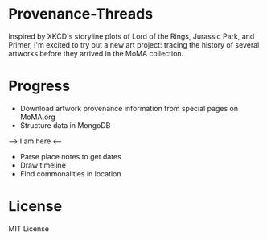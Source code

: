 # Provenance-Threads

Inspired by XKCD's storyline plots of Lord of the Rings, Jurassic Park, and Primer, I'm excited to try out a new art project:
tracing the history of several artworks before they arrived in the MoMA collection.

# Progress

* Download artwork provenance information from special pages on MoMA.org
* Structure data in MongoDB

--> I am here <--

* Parse place notes to get dates
* Draw timeline
* Find commonalities in location

# License

MIT License

